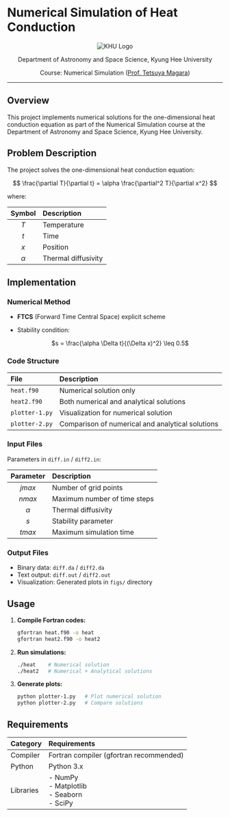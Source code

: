 # Numerical Simulation of Heat Conduction

<div align="center">

![KHU Logo](https://theseedwikifile.theseed.io/7c/7ca289c1e4e3afb210607818d9c1ac79c13ad965f1a2ff30598d491b43452d4b.webp)

Department of Astronomy and Space Science, Kyung Hee University

Course: Numerical Simulation ([Prof. Tetsuya Magara](http://solardynamicslab.khu.ac.kr/~magara/))

</div>

---

## Overview

This project implements numerical solutions for the one-dimensional heat conduction equation as part of the Numerical Simulation course at the Department of Astronomy and Space Science, Kyung Hee University.

## Problem Description

The project solves the one-dimensional heat conduction equation:

<div align="center">

$$ \frac{\partial T}{\partial t} = \alpha \frac{\partial^2 T}{\partial x^2} $$

</div>

where:

|  Symbol  | Description         |
| :------: | :------------------ |
|   $T$    | Temperature         |
|   $t$    | Time                |
|   $x$    | Position            |
| $\alpha$ | Thermal diffusivity |

## Implementation

### Numerical Method

- **FTCS** (Forward Time Central Space) explicit scheme
- Stability condition:
  <div align="center">

  $s = \frac{\alpha \Delta t}{(\Delta x)^2} \leq 0.5$

  </div>

### Code Structure

| File           | Description                                      |
| :------------- | :----------------------------------------------- |
| `heat.f90`     | Numerical solution only                          |
| `heat2.f90`    | Both numerical and analytical solutions          |
| `plotter-1.py` | Visualization for numerical solution             |
| `plotter-2.py` | Comparison of numerical and analytical solutions |

### Input Files

Parameters in `diff.in` / `diff2.in`:

|    Parameter    | Description                  |
| :-------------: | :--------------------------- |
| $\textit{jmax}$ | Number of grid points        |
| $\textit{nmax}$ | Maximum number of time steps |
|    $\alpha$     | Thermal diffusivity          |
|  $\textit{s}$   | Stability parameter          |
| $\textit{tmax}$ | Maximum simulation time      |

### Output Files

- Binary data: `diff.da` / `diff2.da`
- Text output: `diff.out` / `diff2.out`
- Visualization: Generated plots in `figs/` directory

## Usage

1. **Compile Fortran codes:**

   ```bash
   gfortran heat.f90 -o heat
   gfortran heat2.f90 -o heat2
   ```

2. **Run simulations:**

   ```bash
   ./heat    # Numerical solution
   ./heat2   # Numerical + Analytical solutions
   ```

3. **Generate plots:**
   ```bash
   python plotter-1.py   # Plot numerical solution
   python plotter-2.py   # Compare solutions
   ```

## Requirements

| Category  | Requirements                                    |
| :-------- | :---------------------------------------------- |
| Compiler  | Fortran compiler (gfortran recommended)         |
| Python    | Python 3.x                                      |
| Libraries | - NumPy<br>- Matplotlib<br>- Seaborn<br>- SciPy |
